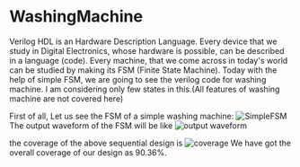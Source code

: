 # WashingMachine
Verilog HDL is an Hardware Description Language. Every device that we study in Digital Electronics, whose hardware is possible, can be described in a language (code). Every machine, that we come across in today's world can be studied by making its FSM (Finite State Machine).
Today with the help of simple FSM, we are going to see the verilog code for washing machine. I am considering only few states in this.(All features of washing machine are not covered here)

First of all, Let us see the FSM of a simple washing machine:
![SimpleFSM](https://github.com/sangmeshwari/WashingMachine/assets/148992501/1187f777-71e8-4f2d-b963-9d82e5250b2b)
The output waveform of the FSM will be like 
![output waveform](https://github.com/sangmeshwari/WashingMachine/assets/148992501/cf319537-34a6-47a8-9c41-50e0f2a336d3)

the coverage of the above sequential design is 
![coverage](https://github.com/sangmeshwari/WashingMachine/assets/148992501/a498e9b7-25c4-4c51-ade6-44cf185c9de8)
 We have got the overall coverage of our design as 90.36%. 

